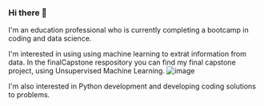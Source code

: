 ### Hi there 👋

I'm an education professional who is currently completing a bootcamp in coding and data science.

I'm interested in using using machine learning to extrat information from data. In the finalCapstone respository you can find my final capstone project, using Unsupervised Machine Learning.
![image](https://user-images.githubusercontent.com/75762753/219964296-e1a851f3-7a76-449a-8d4f-cdb4e717046b.png)

I'm also interested in Python development and developing coding solutions to problems.


<!--
**JR5x/JR5x** is a ✨ _special_ ✨ repository because its `README.md` (this file) appears on your GitHub profile.

Here are some ideas to get you started:

- 🔭 I’m currently working on ...
- 🌱 I’m currently learning ...
- 👯 I’m looking to collaborate on ...
- 🤔 I’m looking for help with ...
- 💬 Ask me about ...
- 📫 How to reach me: ...
- 😄 Pronouns: ...
- ⚡ Fun fact: ...
-->
